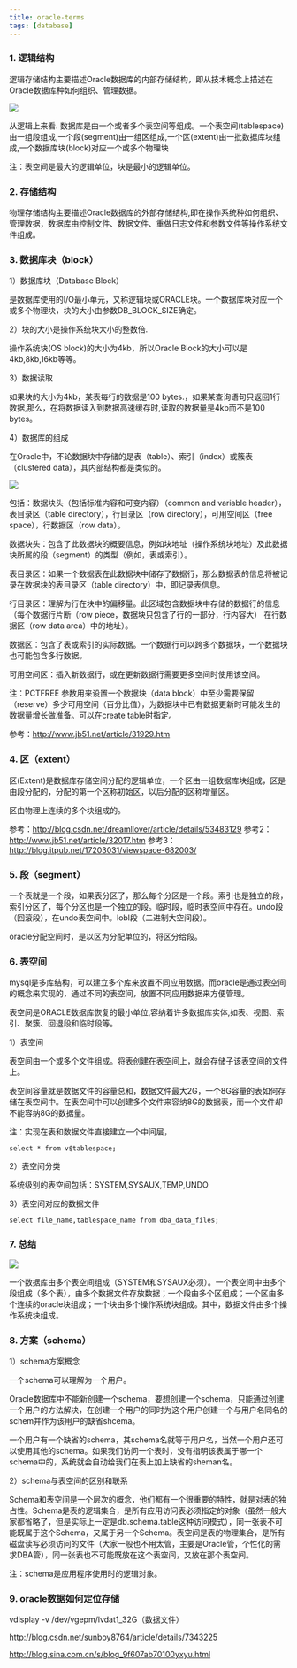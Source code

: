 ```yaml
---
title: oracle-terms
tags: [database]
---
```


### 1. 逻辑结构

逻辑存储结构主要描述Oracle数据库的内部存储结构，即从技术概念上描述在Oracle数据库种如何组织、管理数据。

![](/images/database/oracle/logicstruct.jpg)

从逻辑上来看. 数据库是由一个或者多个表空间等组成。一个表空间(tablespace)由一组段组成,一个段(segment)由一组区组成,一个区(extent)由一批数据库块组成,一个数据库块(block)对应一个或多个物理块

注：表空间是最大的逻辑单位，块是最小的逻辑单位。

### 2. 存储结构

物理存储结构主要描述Oracle数据库的外部存储结构,即在操作系统种如何组织、管理数据，数据库由控制文件、数据文件、重做日志文件和参数文件等操作系统文件组成。

### 3. 数据库块（block）

1）数据库块（Database Block）

是数据库使用的I/O最小单元，又称逻辑块或ORACLE块。一个数据库块对应一个或多个物理块，块的大小由参数DB_BLOCK_SIZE确定。

2）块的大小是操作系统块大小的整数倍.

操作系统块(OS block)的大小为4kb，所以Oracle Block的大小可以是4kb,8kb,16kb等等。

3）数据读取

如果块的大小为4kb，某表每行的数据是100 bytes.，如果某查询语句只返回1行数据,那么，在将数据读入到数据高速缓存时,读取的数据量是4kb而不是100 bytes。

4）数据库的组成

在Oracle中，不论数据块中存储的是表（table）、索引（index）或簇表（clustered data），其内部结构都是类似的。

![](/images/database/oracle/databaseblock.jpg)

包括：数据块头（包括标准内容和可变内容）（common and variable header），表目录区（table directory），行目录区（row directory），可用空间区（free space），行数据区（row data）。

数据块头：包含了此数据块的概要信息，例如块地址（操作系统块地址）及此数据块所属的段（segment）的类型（例如，表或索引）。

表目录区：如果一个数据表在此数据块中储存了数据行，那么数据表的信息将被记录在数据块的表目录区（table directory）中，即记录表信息。

行目录区：理解为行在块中的偏移量。此区域包含数据块中存储的数据行的信息（每个数据行片断（row piece，数据块只包含了行的一部分，行内容大） 在行数据区（row data area）中的地址）。

数据区：包含了表或索引的实际数据。一个数据行可以跨多个数据块，一个数据块也可能包含多行数据。

可用空间区：插入新数据行，或在更新数据行需要更多空间时使用该空间。

注：PCTFREE 参数用来设置一个数据块（data block）中至少需要保留（reserve）多少可用空间（百分比值），为数据块中已有数据更新时可能发生的数据量增长做准备。可以在create table时指定。

参考：http://www.jb51.net/article/31929.htm

### 4. 区（extent）

区(Extent)是数据库存储空间分配的逻辑单位，一个区由一组数据库块组成，区是由段分配的，分配的第一个区称初始区，以后分配的区称增量区。

区由物理上连续的多个块组成的。

参考：http://blog.csdn.net/dreamllover/article/details/53483129
参考2：http://www.jb51.net/article/32017.htm
参考3：http://blog.itpub.net/17203031/viewspace-682003/

### 5. 段（segment）

一个表就是一个段，如果表分区了，那么每个分区是一个段。索引也是独立的段，索引分区了，每个分区也是一个独立的段。临时段，临时表空间中存在。undo段（回滚段），在undo表空间中。lobl段（二进制大空间段）。

oracle分配空间时，是以区为分配单位的，将区分给段。

### 6. 表空间

mysql是多库结构，可以建立多个库来放置不同应用数据。而oracle是通过表空间的概念来实现的，通过不同的表空间，放置不同应用数据来方便管理。

表空间是ORACLE数据库恢复的最小单位,容纳着许多数据库实体,如表、视图、索引、聚簇、回退段和临时段等。

1）表空间

表空间由一个或多个文件组成。将表创建在表空间上，就会存储子该表空间的文件上。

表空间容量就是数据文件的容量总和，数据文件最大2G，一个8G容量的表如何存储在表空间中。在表空间中可以创建多个文件来容纳8G的数据表，而一个文件却不能容纳8G的数据量。

注：实现在表和数据文件直接建立一个中间层，

```
select * from v$tablespace;
```

2）表空间分类

系统级别的表空间包括：SYSTEM,SYSAUX,TEMP,UNDO

3）表空间对应的数据文件

```
select file_name,tablespace_name from dba_data_files;
```

### 7. 总结

![](/images/database/oracle/construct.png)

一个数据库由多个表空间组成（SYSTEM和SYSAUX必须）。一个表空间中由多个段组成（多个表），由多个数据文件存放数据；一个段由多个区组成；一个区由多个连续的oracle块组成；一个块由多个操作系统块组成。其中，数据文件由多个操作系统块组成。

### 8. 方案（schema）

1）schema方案概念

一个schema可以理解为一个用户。

Oracle数据库中不能新创建一个schema，要想创建一个schema，只能通过创建一个用户的方法解决，在创建一个用户的同时为这个用户创建一个与用户名同名的schem并作为该用户的缺省shcema。

一个用户有一个缺省的schema，其schema名就等于用户名，当然一个用户还可以使用其他的schema。如果我们访问一个表时，没有指明该表属于哪一个schema中的，系统就会自动给我们在表上加上缺省的sheman名。

2）schema与表空间的区别和联系

Schema和表空间是一个层次的概念，他们都有一个很重要的特性，就是对表的独占性。Schema是表的逻辑集合，是所有应用访问表必须指定的对象（虽然一般大家都省略了，但是实际上一定是db.schema.table这种访问模式），同一张表不可能既属于这个Schema，又属于另一个Schema。表空间是表的物理集合，是所有磁盘读写必须访问的文件（大家一般也不用太管，主要是Oracle管，个性化的需求DBA管），同一张表也不可能既放在这个表空间，又放在那个表空间。

注：schema是应用程序使用时的逻辑对象。

### 9. oracle数据如何定位存储

vdisplay -v /dev/vgepm/lvdat1_32G（数据文件）


http://blog.csdn.net/sunboy8764/article/details/7343225

http://blog.sina.com.cn/s/blog_9f607ab70100yxyu.html